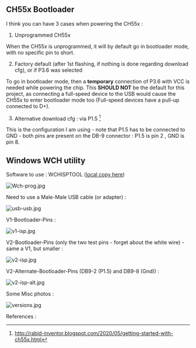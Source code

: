 ## CH55x Bootloader

I think you can have 3 cases when powering the CH55x :

1. Unprogrammed CH55x

When the CH55x is unprogrammed, it will by default go in bootloader mode, with no specific pin to short.

2. Factory default (after 1st flashing, if nothing is done regarding download cfg), or if P3.6 was selected

To go in bootloader mode, then a __temporary__ connection of P3.6 with VCC is needed while powering the chip.
This __SHOULD NOT__ be the default for this project, as connecting a full-speed device to the USB would
cause the CH55x to enter bootloader mode too (Full-speed devices have a pull-up connected to D+).

3. Alternative download cfg : via P1.5 [^1]

This is the configuration I am using - note that P1.5 has to be connected to GND - both pins are
present on the DB-9 connector : P1.5 is pin 2 , GND is pin 8.

## Windows WCH utility

Software to use : WCHISPTOOL ([local copy here](WCHISPTool_Setup.exe?fileId=854562))

![Wch-prog.jpg](Wch-prog.jpg?fileId=854563#mimetype=image%2Fjpeg&hasPreview=true)

Need to use a Male-Male USB cable (or adapter) :

![usb-usb.jpg](usb-usb.jpg?fileId=881106#mimetype=image%2Fjpeg&hasPreview=true)

V1-Bootloader-Pins :

![v1-isp.jpg](v1-isp.jpg?fileId=854571#mimetype=image%2Fjpeg&hasPreview=true)

V2-Bootloader-Pins (only the two test pins - forget about the white wire) - same a V1, but smaller :

![v2-isp.jpg](v2-isp.jpg?fileId=881125#mimetype=image%2Fjpeg&hasPreview=true)

V2-Alternate-Bootloader-Pins (DB9-2 (P1.5) and DB9-8 (Gnd)) :

![v2-isp-alt.jpg](v2-isp-alt.jpg?fileId=881115#mimetype=image%2Fjpeg&hasPreview=true)

Some Misc photos :

![versions.jpg](versions.jpg?fileId=881096#mimetype=image%2Fjpeg&hasPreview=true)

References :

[^1]: http://rabid-inventor.blogspot.com/2020/05/getting-started-with-ch55x.html

